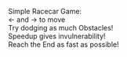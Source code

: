 Simple Racecar Game:  
	← and → to move  
	Try dodging as much Obstacles!  
	Speedup gives invulnerability!  
	Reach the End as fast as possible!
